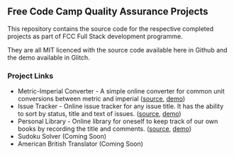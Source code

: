 ## Free Code Camp Quality Assurance Projects

This repository contains the source code for the respective completed projects as part of FCC Full Stack development programme.

They are all MIT licenced with the source code available here in Github and the demo available in Glitch.

### Project Links

- Metric-Imperial Converter - A simple online converter for common unit conversions between metric and imperial ([source](metric-imperial-converter), [demo](https://freecodecamp-boilerplate-project-metricimpconverter-9.glitch.me/))
- Issue Tracker - Online issue tracker for any issue title. It has the ability to sort by status, title and text of issues. ([source](issue-tracker), [demo](https://freecodecamp-boilerplate-project-issuetracker-6.glitch.me/))
- Personal Library - Online library for oneself to keep track of our own books by recording the title and comments. ([source](personal-library), [demo](https://freecodecamp-boilerplate-project-library-5.glitch.me/))
- Sudoku Solver (Coming Soon)
- American British Translator (Coming Soon)
